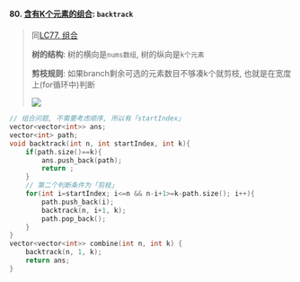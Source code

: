 #### 80. [含有K个元素的组合](https://leetcode.cn/problems/uUsW3B/): `backtrack`

> 同[LC77. 组合](/markdown/%E4%B8%93%E9%A2%98%20-%20%E5%9B%9E%E6%BA%AF%E6%B3%95.md#lc77-%E7%BB%84%E5%90%88)
> 
> **树的结构**: 树的横向是`nums数组`, 树的纵向是`k个元素`
> 
> **剪枝规则**: 如果branch剩余可选的元素数目不够凑k个就剪枝, 也就是在宽度上(for循环中)判断
> 
> <img src="https://img-blog.csdnimg.cn/20210130194335207.png">

```CPP
// 组合问题, 不需要考虑顺序, 所以有「startIndex」
vector<vector<int>> ans;
vector<int> path;
void backtrack(int n, int startIndex, int k){
    if(path.size()==k){
        ans.push_back(path);
        return ;
    }
    // 第二个判断条件为「剪枝」
    for(int i=startIndex; i<=n && n-i+1>=k-path.size(); i++){
        path.push_back(i);
        backtrack(n, i+1, k);
        path.pop_back();
    }
}
vector<vector<int>> combine(int n, int k) {
    backtrack(n, 1, k);
    return ans;
}
```